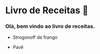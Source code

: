 # Livro de Receitas :cake:

### Olá, bem vindo ao livro de receitas.



- Strogonoff de frango

-  Pavê
